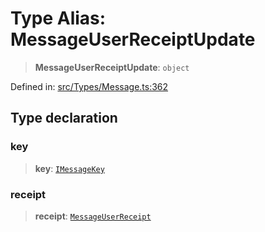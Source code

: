 # Type Alias: MessageUserReceiptUpdate

> **MessageUserReceiptUpdate**: `object`

Defined in: [src/Types/Message.ts:362](https://github.com/Fokusdotid/bail/blob/cf6cc85134e12081bc635cea02cc0eee74033a81/src/Types/Message.ts#L362)

## Type declaration

### key

> **key**: [`IMessageKey`](../namespaces/proto/interfaces/IMessageKey.md)

### receipt

> **receipt**: [`MessageUserReceipt`](MessageUserReceipt.md)
